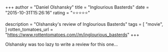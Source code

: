 +++
author = "Daniel Olshansky"
title = "Inglourious Basterds"
date = "2015-10-31T15:26:16"
rating = "⭐⭐⭐⭐⭐"

description = "Olshansky's review of Inglourious Basterds"
tags = [
    "movie",
]
rotten_tomatoes_url = "https://www.rottentomatoes.com//m/inglourious_basterds"
+++

Olshansky was too lazy to write a review for this one...
